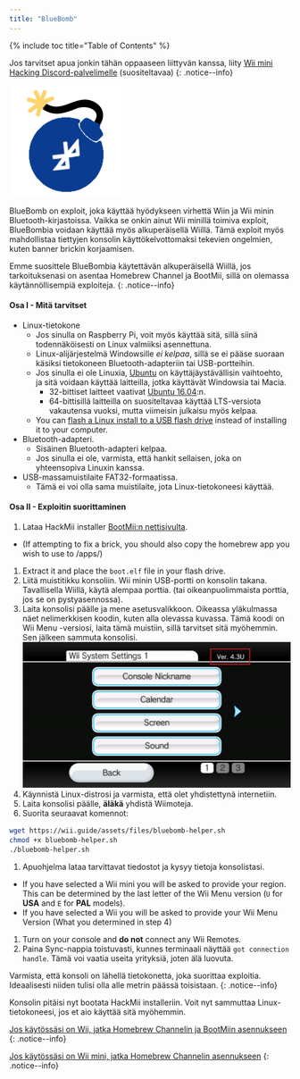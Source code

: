 ```yaml
---
title: "BlueBomb"
---
```


{% include toc title="Table of Contents" %}

Jos tarvitset apua jonkin tähän oppaaseen liittyvän kanssa, liity [Wii mini Hacking Discord-palvelimelle](https://discord.gg/6ryxnkS) (suositeltavaa)
{: .notice--info}

![BlueBomb](/images/bluebomb.png)

BlueBomb on exploit, joka käyttää hyödykseen virhettä Wiin ja Wii minin Bluetooth-kirjastoissa. Vaikka se onkin ainut Wii minillä toimiva exploit, BlueBombia voidaan käyttää myös alkuperäisellä Wiillä. Tämä exploit myös mahdollistaa tiettyjen konsolin käyttökelvottomaksi tekevien ongelmien, kuten banner brickin korjaamisen.

Emme suosittele BlueBombia käytettävän alkuperäisellä Wiillä, jos tarkoituksenasi on asentaa Homebrew Channel ja BootMii, sillä on olemassa käytännöllisempiä exploiteja.
{: .notice--info}

#### Osa I - Mitä tarvitset
- Linux-tietokone
  - Jos sinulla on Raspberry Pi, voit myös käyttää sitä, sillä siinä todennäköisesti on Linux valmiiksi asennettuna.
  - Linux-alijärjestelmä Windowsille *ei kelpaa*, sillä se ei pääse suoraan käsiksi tietokoneen Bluetooth-adapteriin tai USB-portteihin.
  - Jos sinulla ei ole Linuxia, [Ubuntu](https://ubuntu.com/download/desktop) on käyttäjäystävällisin vaihtoehto, ja sitä voidaan käyttää laitteilla, jotka käyttävät Windowsia tai Macia.
    - 32-bittiset laitteet vaativat [Ubuntu 16.04](http://releases.ubuntu.com/16.04/):n.
    - 64-bittisillä laitteilla on suositeltavaa käyttää LTS-versiota vakautensa vuoksi, mutta viimeisin julkaisu myös kelpaa.
  - You can [flash a Linux install to a USB flash drive](https://ubuntu.com/tutorials/tutorial-create-a-usb-stick-on-windows#1-overview) instead of installing it to your computer.
- Bluetooth-adapteri.
  - Sisäinen Bluetooth-adapteri kelpaa.
  - Jos sinulla ei ole, varmista, että hankit sellaisen, joka on yhteensopiva Linuxin kanssa.
- USB-massamuistilaite FAT32-formaatissa.
  - Tämä ei voi olla sama muistilaite, jota Linux-tietokoneesi käyttää.

#### Osa II - Exploitin suorittaminen
1. Lataa HackMii installer [BootMii:n nettisivulta](https://bootmii.org/download/).
- (If attempting to fix a brick, you should also copy the homebrew app you wish to use to /apps/)
1. Extract it and place the `boot.elf` file in your flash drive.
1. Liitä muistitikku konsoliin. Wii minin USB-portti on konsolin takana. Tavallisella Wiillä, käytä alempaa porttia. (tai oikeanpuolimmaista porttia, jos se on pystyasennossa).
1. Laita konsolisi päälle ja mene asetusvalikkoon. Oikeassa yläkulmassa näet nelimerkkisen koodin, kuten alla olevassa kuvassa. Tämä koodi on Wii Menu -versiosi, laita tämä muistiin, sillä tarvitset sitä myöhemmin. Sen jälkeen sammuta konsolisi. ![SystemMenuVersion](/images/Wii/SystemMenuVersion.png)
1. Käynnistä Linux-distrosi ja varmista, että olet yhdistettynä internetiin.
1. Laita konsolisi päälle, **äläkä** yhdistä Wiimoteja.
1. Suorita seuraavat komennot:
```bash
wget https://wii.guide/assets/files/bluebomb-helper.sh
chmod +x bluebomb-helper.sh
./bluebomb-helper.sh
```
1. Apuohjelma lataa tarvittavat tiedostot ja kysyy tietoja konsolistasi.
  - If you have selected a Wii mini you will be asked to provide your region. This can be determined by the last letter of the Wii Menu version (`U` for **USA** and `E` for **PAL** models).
  - If you have selected a Wii you will be asked to provide your Wii Menu Version (What you determined in step 4)
1. Turn on your console and **do not** connect any Wii Remotes.
1. Paina Sync-nappia toistuvasti, kunnes terminaali näyttää `got connection handle`. Tämä voi vaatia useita yrityksiä, joten älä luovuta.

Varmista, että konsoli on lähellä tietokonetta, joka suorittaa exploitia. Ideaalisesti niiden tulisi olla alle metrin päässä toisistaan.
{: .notice--info}

Konsolin pitäisi nyt bootata HackMii installeriin. Voit nyt sammuttaa Linux-tietokoneesi, jos et aio käyttää sitä myöhemmin.

[Jos käytössäsi on Wii, jatka Homebrew Channelin ja BootMiin asennukseen](hbc)
{: .notice--info}

[Jos käytössäsi on Wii mini, jatka Homebrew Channelin asennukseen](hbc-mini)
{: .notice--info}
